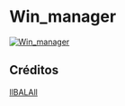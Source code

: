 # Win_manager 


[![Win_manager](https://img.youtube.com/vi/adZMPdaweZw/0.jpg)](https://youtu.be/adZMPdaweZw?t=106 "Win_manager")

## Créditos
[llBALAll](https://github.com/llBALAll)
